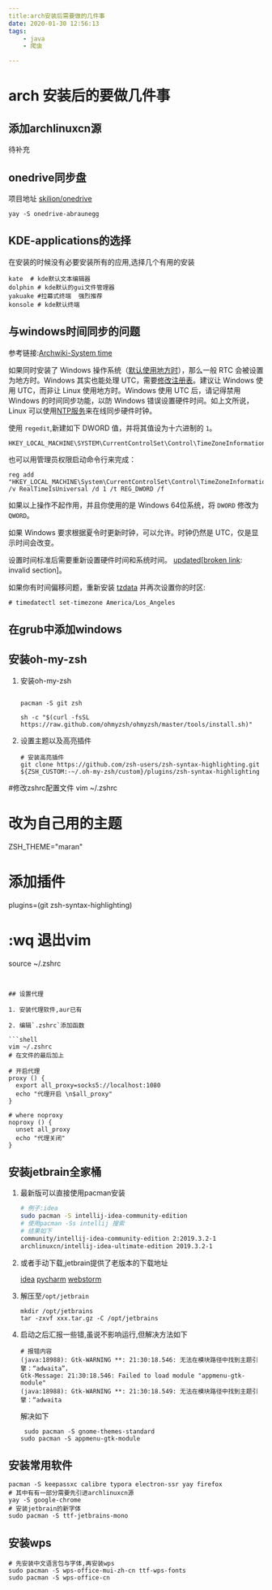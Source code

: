 ```yaml
---
title:arch安装后需要做的几件事
date: 2020-01-30 12:56:13
tags:
	- java
	- 爬虫

---
```


# arch 安装后的要做几件事

## 添加archlinuxcn源

待补充

## onedrive同步盘

项目地址 [skilion/onedrive](https://github.com/abraunegg/onedrive)

```shell
yay -S onedrive-abraunegg
```

## KDE-applications的选择

在安装的时候没有必要安装所有的应用,选择几个有用的安装

```shell
kate  # kde默认文本编辑器
dolphin # kde默认的gui文件管理器
yakuake #拉幕式终端  强烈推荐
konsole # kde默认终端
```

## 与windows时间同步的问题

参考链接:[Archwiki-System time]([https://wiki.archlinux.org/index.php/System_time_(%E7%AE%80%E4%BD%93%E4%B8%AD%E6%96%87)](https://wiki.archlinux.org/index.php/System_time_(简体中文)))

如果同时安装了 Windows 操作系统（[默认使用地方时](http://blogs.msdn.com/b/oldnewthing/archive/2004/09/02/224672.aspx)），那么一般 RTC 会被设置为地方时。Windows 其实也能处理 UTC，需要[修改注册表](https://wiki.archlinux.org/index.php/System_time_(简体中文)#Windows_系统使用_UTC)。建议让 Windows 使用 UTC，而非让 Linux 使用地方时。Windows 使用 UTC 后，请记得禁用 Windows 的时间同步功能，以防 Windows 错误设置硬件时间。如上文所说，Linux 可以使用[NTP服务](https://wiki.archlinux.org/index.php/NTP_(简体中文))来在线同步硬件时钟。

使用 `regedit`,新建如下 DWORD 值，并将其值设为十六进制的 `1`。

```
HKEY_LOCAL_MACHINE\SYSTEM\CurrentControlSet\Control\TimeZoneInformation\RealTimeIsUniversal
```

也可以用管理员权限启动命令行来完成：

```
reg add "HKEY_LOCAL_MACHINE\System\CurrentControlSet\Control\TimeZoneInformation" /v RealTimeIsUniversal /d 1 /t REG_DWORD /f
```

如果以上操作不起作用，并且你使用的是 Windows 64位系统，将 `DWORD` 修改为 `QWORD`。

如果 Windows 要求根据夏令时更新时钟，可以允许。时钟仍然是 UTC，仅是显示时间会改变。

设置时间标准后需要重新设置硬件时间和系统时间。 [updated](https://wiki.archlinux.org/index.php/System_time_(简体中文)#Set_clock)[[broken link](https://wiki.archlinux.org/index.php/ArchWiki:Requests#Broken_section_links): invalid section]。

如果你有时间偏移问题，重新安装 [tzdata](https://www.archlinux.org/packages/?name=tzdata) 并再次设置你的时区:

```
# timedatectl set-timezone America/Los_Angeles
```

## 在grub中添加windows

## 安装oh-my-zsh

1. 安装oh-my-zsh

   ```shell
   
   pacman -S git zsh
   
   sh -c "$(curl -fsSL https://raw.github.com/ohmyzsh/ohmyzsh/master/tools/install.sh)"
   ```
   
2. 设置主题以及高亮插件

   ```shell
   # 安装高亮插件
   git clone https://github.com/zsh-users/zsh-syntax-highlighting.git ${ZSH_CUSTOM:-~/.oh-my-zsh/custom}/plugins/zsh-syntax-highlighting
#修改zshrc配置文件
   vim ~/.zshrc
   # 改为自己用的主题
   ZSH_THEME="maran"
   # 添加插件
   plugins=(git zsh-syntax-highlighting)
   # :wq 退出vim
   source ~/.zshrc
   ```
   

## 设置代理

1. 安装代理软件,aur已有

2. 编辑`.zshrc`添加函数

   ```shell
   vim ~/.zshrc
   # 在文件的最后加上
   
   # 开启代理
   proxy () {
     export all_proxy=socks5://localhost:1080
     echo "代理开启 \n$all_proxy"
   }
   
   # where noproxy
   noproxy () {
     unset all_proxy
     echo "代理关闭"
   }
   
   ```

## 安装jetbrain全家桶

1. 最新版可以直接使用pacman安装

   ```bash
   # 例子:idea
   sudo pacman -S intellij-idea-community-edition
   # 使用pacman -Ss intellij 搜索
   # 结果如下
   community/intellij-idea-community-edition 2:2019.3.2-1
   archlinuxcn/intellij-idea-ultimate-edition 2019.3.2-1
   ```




2. 或者手动下载,jetbrain提供了老版本的下载地址

   [idea](https://www.jetbrains.com/idea/download/other.html) [pycharm](https://www.jetbrains.com/pycharm/download/other.html) [webstorm](https://www.jetbrains.com/webstorm/download/other.html)

3. 解压至`/opt/jetbrain`

   ```shell
   mkdir /opt/jetbrains
   tar -zxvf xxx.tar.gz -C /opt/jetbrains
   ```

4. 启动之后汇报一些错,虽说不影响运行,但解决方法如下

   ```shell
   # 报错内容
   (java:18988): Gtk-WARNING **: 21:30:18.546: 无法在模块路径中找到主题引擎：“adwaita”，
   Gtk-Message: 21:30:18.546: Failed to load module "appmenu-gtk-module"
   (java:18988): Gtk-WARNING **: 21:30:18.549: 无法在模块路径中找到主题引擎：“adwaita
   ```
   
   解决如下

   ```shell
	sudo pacman -S gnome-themes-standard
   sudo pacman -S appmenu-gtk-module
   ```

## 安装常用软件

```shell
pacman -S keepassxc calibre typora electron-ssr yay firefox
# 其中有有一部分需要先引进archlinuxcn源
yay -S google-chrome
# 安装jetbrain的新字体
sudo pacman -S ttf-jetbrains-mono
```

## 安装wps

```shell
# 先安装中文语言包与字体,再安装wps
sudo pacman -S wps-office-mui-zh-cn ttf-wps-fonts
sudo pacman -S wps-office-cn
```



   

   